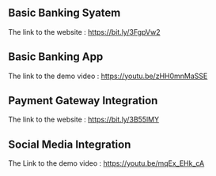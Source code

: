 ## Basic Banking Syatem
The link to the website : https://bit.ly/3FgpVw2

## Basic Banking App
The link to the demo video : https://youtu.be/zHH0mnMaSSE

## Payment Gateway Integration
The link to the website : https://bit.ly/3B55lMY

## Social Media Integration
The Link to the demo video : https://youtu.be/mqEx_EHk_cA
